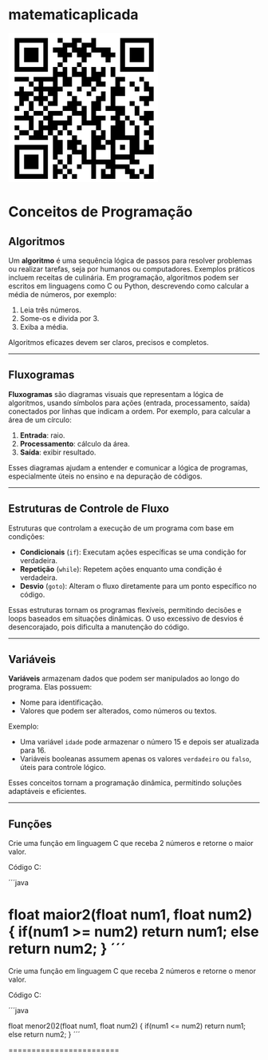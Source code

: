 # matematicaplicada

<img src=qr.png width=300 height=300>


# Conceitos de Programação

## Algoritmos
Um **algoritmo** é uma sequência lógica de passos para resolver problemas ou realizar tarefas, seja por humanos ou computadores. Exemplos práticos incluem receitas de culinária. Em programação, algoritmos podem ser escritos em linguagens como C ou Python, descrevendo como calcular a média de números, por exemplo:

1. Leia três números.
2. Some-os e divida por 3.
3. Exiba a média.

Algoritmos eficazes devem ser claros, precisos e completos.

---

## Fluxogramas
**Fluxogramas** são diagramas visuais que representam a lógica de algoritmos, usando símbolos para ações (entrada, processamento, saída) conectados por linhas que indicam a ordem. Por exemplo, para calcular a área de um círculo:

1. **Entrada**: raio.
2. **Processamento**: cálculo da área.
3. **Saída**: exibir resultado.

Esses diagramas ajudam a entender e comunicar a lógica de programas, especialmente úteis no ensino e na depuração de códigos.

---

## Estruturas de Controle de Fluxo
Estruturas que controlam a execução de um programa com base em condições:

- **Condicionais** (`if`): Executam ações específicas se uma condição for verdadeira.
- **Repetição** (`while`): Repetem ações enquanto uma condição é verdadeira.
- **Desvio** (`goto`): Alteram o fluxo diretamente para um ponto específico no código.

Essas estruturas tornam os programas flexíveis, permitindo decisões e loops baseados em situações dinâmicas. O uso excessivo de desvios é desencorajado, pois dificulta a manutenção do código.

---

## Variáveis
**Variáveis** armazenam dados que podem ser manipulados ao longo do programa. Elas possuem:
- Nome para identificação.
- Valores que podem ser alterados, como números ou textos.

Exemplo:
- Uma variável `idade` pode armazenar o número 15 e depois ser atualizada para 16.
- Variáveis booleanas assumem apenas os valores `verdadeiro` ou `falso`, úteis para controle lógico.

Esses conceitos tornam a programação dinâmica, permitindo soluções adaptáveis e eficientes.


---

## Funções
Crie uma função em linguagem C que receba 2 números e retorne o maior valor.

Código C:

´´´java

float maior2(float num1, float num2)
{
    if(num1 >= num2)
        return num1;
    else
        return num2;
}
´´´
====================================

 Crie uma função em linguagem C que receba 2 números e retorne o menor valor.

Código C:

´´´java

float menor2()2(float num1, float num2)
{
    if(num1 <= num2)
        return num1;
    else
        return num2;
}
´´´

========================


